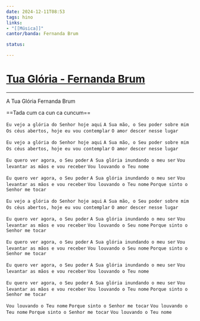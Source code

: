 ```yaml
---
date: 2024-12-11T08:53
tags: hino
links: 
- "[[Música]]"
cantor/banda: Fernanda Brum

status: 

---
```

# [Tua Glória - Fernanda Brum](https://www.youtube.com/watch?v=vGP5AVs0WhI)
---

A Tua Glória
Fernanda Brum

==Tada cum ca cun ca cuncum==

`Eu vejo a glória do Senhor hoje aqui`
`A Sua mão, o Seu poder sobre mim`
`Os céus abertos, hoje eu vou contemplar`
`O amor descer nesse lugar`

`Eu vejo a glória do Senhor hoje aqui`
`A Sua mão, o Seu poder sobre mim`
`Os céus abertos, hoje eu vou contemplar`
`O amor descer nesse lugar`

`Eu quero ver agora, o Seu poder`
`A Sua glória inundando o meu ser`
`Vou levantar as mãos e vou receber`
`Vou louvando o Teu nome`

`Eu quero ver agora, o Seu poder`
`A Sua glória inundando o meu ser`
`Vou levantar as mãos e vou receber`
`Vou louvando o Teu nome`
`Porque sinto o Senhor me tocar`

`Eu vejo a glória do Senhor hoje aqui`
`A Sua mão, o Seu poder sobre mim`
`Os céus abertos, hoje eu vou contemplar`
`O amor descer nesse lugar`

`Eu quero ver agora, o Seu poder`
`A Sua glória inundando o meu ser`
`Vou levantar as mãos e vou receber`
`Vou louvando o Seu nome`
`Porque sinto o Senhor me tocar`

`Eu quero ver agora, o Seu poder`
`A Sua glória inundando o meu ser`
`Vou levantar as mãos e vou receber`
`Vou louvando o Seu nome`
`Porque sinto o Senhor me tocar`

`Eu quero ver agora, o Seu poder`
`A Sua glória inundando o meu ser`
`Vou levantar as mãos e vou receber`
`Vou louvando o Teu nome`

`Eu quero ver agora, o Seu poder`
`A Sua glória inundando o meu ser`
`Vou levantar as mãos e vou receber`
`Vou louvando o Teu nome`
`Porque sinto o Senhor me tocar`

`Vou louvando o Teu nome`
`Porque sinto o Senhor me tocar`
`Vou louvando o Teu nome`
`Porque sinto o Senhor me tocar`
`Vou louvando o Teu nome`